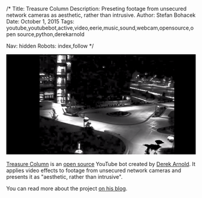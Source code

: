 /*
Title: Treasure Column
Description: Preseting footage from unsecured network cameras as aesthetic, rather than intrusive.
Author: Stefan Bohacek
Date: October 1, 2015
Tags: youtube,youtubebot,active,video,eerie,music,sound,webcam,opensource,open source,python,derekarnold

Nav: hidden
Robots: index,follow
*/

[![](/content/bots/youtube-bots/images/Treasure_Column.png)](https://www.youtube.com/channel/UCKNW6jeGUfPUg_UsyAsTaPA)

[Treasure Column](https://www.youtube.com/channel/UCKNW6jeGUfPUg_UsyAsTaPA) is an [open source](https://github.com/lysol/treasurecolumn) YouTube bot created by [Derek Arnold](https://twitter.com/derekarnold). It applies video effects to footage from unsecured network cameras and presents it as "aesthetic, rather than intrusive".

You can read more about the project [on his blog](https://medium.com/@derekarnold/remote-viewing-5cb161cdef4a).